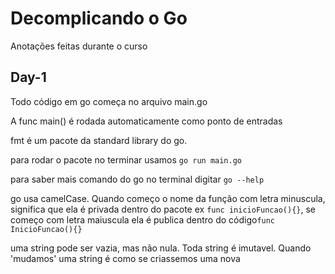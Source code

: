 # Decomplicando o Go

Anotações feitas durante o curso 

## Day-1

Todo código em go começa no arquivo main.go

A func main() é rodada automaticamente como ponto de entradas

fmt é um pacote da standard library do go.

para rodar o pacote no terminar usamos ```go run main.go ```

para saber mais comando do go no terminal digitar ``go --help``

go usa camelCase. Quando começo o nome da função com letra minuscula, significa que ela é privada dentro do pacote ex ``func inicioFuncao(){}``, se começo com letra maiuscula ela é publica dentro do código``func InicioFuncao(){}``

uma string pode ser vazia, mas não nula. Toda string é imutavel. Quando 'mudamos' uma string é como se criassemos uma nova